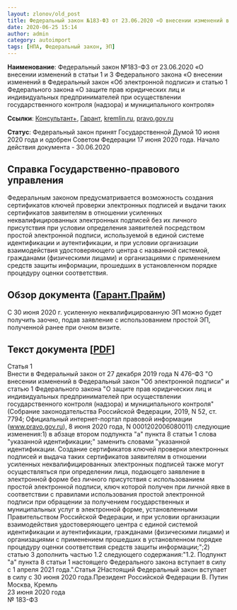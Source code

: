 ```yaml
---
layout: zlonov/old_post
title: Федеральный закон №183-ФЗ от 23.06.2020 «О внесении изменений в статьи 1 и 3 ФЗ «О внесении изменений в ФЗ «Об ЭП» и статью 1 ФЗ «О защите прав юрлиц и ИП при осуществлении госконтроля (надзора) и мунконтроля»
date: 2020-06-25 15:14
author: admin
category: autoimport
tags: [НПА, Федеральный закон, ЭП]
---
```


<strong>Наименование</strong>: Федеральный закон №183-ФЗ от 23.06.2020 «О внесении изменений в статьи 1 и 3 Федерального закона «О внесении изменений в Федеральный закон «Об электронной подписи» и статью 1 Федерального закона «О защите прав юридических лиц и индивидуальных предпринимателей при осуществлении государственного контроля (надзора) и муниципального контроля»



<strong>Ссылки</strong>: <a href="http://www.consultant.ru/document/cons_doc_LAW_355598/">Консультант+</a>, <a href="https://www.garant.ru/products/ipo/prime/doc/74192066/">Гарант</a>, <a href="http://kremlin.ru/acts/news/63550">kremlin.ru</a>, <a href="http://publication.pravo.gov.ru/Document/View/0001202006230033">pravo.gov.ru</a>



<strong>Статус</strong>: Федеральный закон принят Государственной Думой 10 июня 2020 года и одобрен Советом Федерации 17 июня 2020 года. Начало действия документа - 30.06.2020


<!-- wp:heading -->
<h2><strong>Справка</strong> Государственно-правового управления</h2>
<!-- /wp:heading -->


Федеральным законом предусматривается возможность создания сертификатов ключей проверки электронных подписей и выдачи таких сертификатов заявителям в отношении усиленных неквалифицированных электронных подписей без их личного присутствия при условии определения заявителей посредством простой электронной подписи, используемой в единой системе идентификации и аутентификации, и при условии организации взаимодействия удостоверяющего центра с названной системой, гражданами (физическими лицами) и организациями с применением средств защиты информации, прошедших в установленном порядке процедуру оценки соответствия.


<!-- wp:heading -->
<h2>Обзор документа (<a href="https://www.garant.ru/products/ipo/prime/doc/74192066/#review">Гарант.Прайм</a>)</h2>
<!-- /wp:heading -->


С 30 июня 2020 г. усиленную неквалифицированную ЭП можно будет получить заочно, подав заявление с использованием простой ЭП, полученной ранее при очном визите.


<!-- wp:heading -->
<h2>Текст документа [<a href="http://publication.pravo.gov.ru/File/GetFile/0001202006230033?type=pdf">PDF</a>]</h2>
<!-- /wp:heading -->


Статья 1<br />Внести в Федеральный закон от 27 декабря 2019 года N 476-ФЗ "О внесении изменений в Федеральный закон "Об электронной подписи" и статью 1 Федерального закона "О защите прав юридических лиц и индивидуальных предпринимателей при осуществлении государственного контроля (надзора) и муниципального контроля" (Собрание законодательства Российской Федерации, 2019, N 52, ст. 7794; Официальный интернет-портал правовой информации (www.pravo.gov.ru), 8 июня 2020 года, N 0001202006080011) следующие изменения:1) в абзаце втором подпункта "а" пункта 8 статьи 1 слова "указанной идентификации;" заменить словами "указанной идентификации. Создание сертификатов ключей проверки электронных подписей и выдача таких сертификатов заявителям в отношении усиленных неквалифицированных электронных подписей также могут осуществляться при определении лица, подающего заявление в электронной форме без личного присутствия с использованием простой электронной подписи, ключ которой получен при личной явке в соответствии с правилами использования простой электронной подписи при обращении за получением государственных и муниципальных услуг в электронной форме, установленными Правительством Российской Федерации, и при условии организации взаимодействия удостоверяющего центра с единой системой идентификации и аутентификации, гражданами (физическими лицами) и организациями с применением прошедших в установленном порядке процедуру оценки соответствия средств защиты информации;";2) статью 3 дополнить частью 1.2 следующего содержания:"1.2. Подпункт "а" пункта 8 статьи 1 настоящего Федерального закона вступает в силу с 1 апреля 2021 года.".Статья 2Настоящий Федеральный закон вступает в силу с 30 июня 2020 года.Президент Российской Федерации В. Путин<br />Москва, Кремль<br />23 июня 2020 года<br />№ 183-ФЗ

